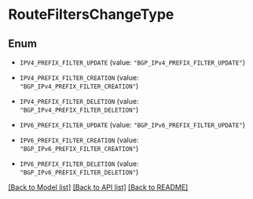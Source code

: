 # RouteFiltersChangeType

## Enum


* `IPV4_PREFIX_FILTER_UPDATE` (value: `"BGP_IPv4_PREFIX_FILTER_UPDATE"`)

* `IPV4_PREFIX_FILTER_CREATION` (value: `"BGP_IPv4_PREFIX_FILTER_CREATION"`)

* `IPV4_PREFIX_FILTER_DELETION` (value: `"BGP_IPv4_PREFIX_FILTER_DELETION"`)

* `IPV6_PREFIX_FILTER_UPDATE` (value: `"BGP_IPv6_PREFIX_FILTER_UPDATE"`)

* `IPV6_PREFIX_FILTER_CREATION` (value: `"BGP_IPv6_PREFIX_FILTER_CREATION"`)

* `IPV6_PREFIX_FILTER_DELETION` (value: `"BGP_IPv6_PREFIX_FILTER_DELETION"`)


[[Back to Model list]](../README.md#documentation-for-models) [[Back to API list]](../README.md#documentation-for-api-endpoints) [[Back to README]](../README.md)



